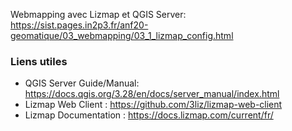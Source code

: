 Webmapping avec Lizmap et QGIS Server: https://sist.pages.in2p3.fr/anf20-geomatique/03_webmapping/03_1_lizmap_config.html

### Liens utiles

- QGIS Server Guide/Manual: https://docs.qgis.org/3.28/en/docs/server_manual/index.html
- Lizmap Web Client : https://github.com/3liz/lizmap-web-client
- Lizmap Documentation : https://docs.lizmap.com/current/fr/
